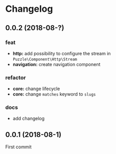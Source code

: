 # Changelog

## 0.0.2 (2018-08-?)

### feat

 - **http:** add possibility to configure the stream in `Puzzle\Component\Http\Stream`
 - **navigation:** create navigation component

### refactor

 - **core:** change lifecycle
 - **core:** change `matches` keyword to `slugs`

### docs

 - add changelog

## 0.0.1 (2018-08-1)

First commit